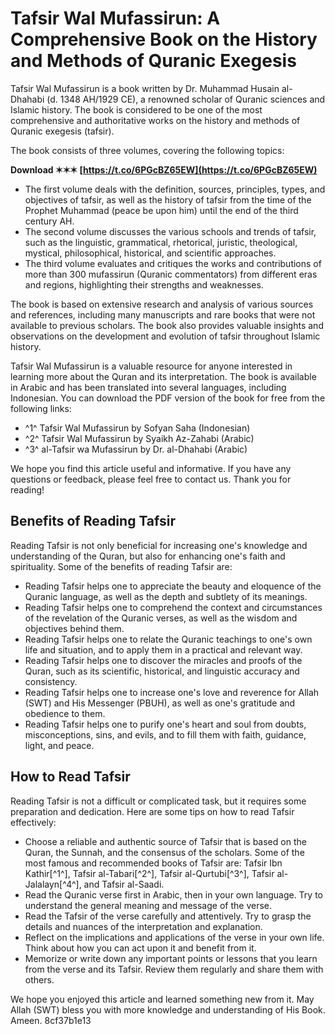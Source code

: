 # Tafsir Wal Mufassirun: A Comprehensive Book on the History and Methods of Quranic Exegesis
 
Tafsir Wal Mufassirun is a book written by Dr. Muhammad Husain al-Dhahabi (d. 1348 AH/1929 CE), a renowned scholar of Quranic sciences and Islamic history. The book is considered to be one of the most comprehensive and authoritative works on the history and methods of Quranic exegesis (tafsir).
 
The book consists of three volumes, covering the following topics:
 
**Download ✶✶✶ [https://t.co/6PGcBZ65EW](https://t.co/6PGcBZ65EW)**


 
- The first volume deals with the definition, sources, principles, types, and objectives of tafsir, as well as the history of tafsir from the time of the Prophet Muhammad (peace be upon him) until the end of the third century AH.
- The second volume discusses the various schools and trends of tafsir, such as the linguistic, grammatical, rhetorical, juristic, theological, mystical, philosophical, historical, and scientific approaches.
- The third volume evaluates and critiques the works and contributions of more than 300 mufassirun (Quranic commentators) from different eras and regions, highlighting their strengths and weaknesses.

The book is based on extensive research and analysis of various sources and references, including many manuscripts and rare books that were not available to previous scholars. The book also provides valuable insights and observations on the development and evolution of tafsir throughout Islamic history.
 
Tafsir Wal Mufassirun is a valuable resource for anyone interested in learning more about the Quran and its interpretation. The book is available in Arabic and has been translated into several languages, including Indonesian. You can download the PDF version of the book for free from the following links:

- ^1^ Tafsir Wal Mufassirun by Sofyan Saha (Indonesian)
- ^2^ Tafsir Wal Mufassirun by Syaikh Az-Zahabi (Arabic)
- ^3^ al-Tafsir wa Mufassirun by Dr. al-Dhahabi (Arabic)

We hope you find this article useful and informative. If you have any questions or feedback, please feel free to contact us. Thank you for reading!
  
## Benefits of Reading Tafsir
 
Reading Tafsir is not only beneficial for increasing one's knowledge and understanding of the Quran, but also for enhancing one's faith and spirituality. Some of the benefits of reading Tafsir are:

- Reading Tafsir helps one to appreciate the beauty and eloquence of the Quranic language, as well as the depth and subtlety of its meanings.
- Reading Tafsir helps one to comprehend the context and circumstances of the revelation of the Quranic verses, as well as the wisdom and objectives behind them.
- Reading Tafsir helps one to relate the Quranic teachings to one's own life and situation, and to apply them in a practical and relevant way.
- Reading Tafsir helps one to discover the miracles and proofs of the Quran, such as its scientific, historical, and linguistic accuracy and consistency.
- Reading Tafsir helps one to increase one's love and reverence for Allah (SWT) and His Messenger (PBUH), as well as one's gratitude and obedience to them.
- Reading Tafsir helps one to purify one's heart and soul from doubts, misconceptions, sins, and evils, and to fill them with faith, guidance, light, and peace.

## How to Read Tafsir
 
Reading Tafsir is not a difficult or complicated task, but it requires some preparation and dedication. Here are some tips on how to read Tafsir effectively:

- Choose a reliable and authentic source of Tafsir that is based on the Quran, the Sunnah, and the consensus of the scholars. Some of the most famous and recommended books of Tafsir are: Tafsir Ibn Kathir[^1^], Tafsir al-Tabari[^2^], Tafsir al-Qurtubi[^3^], Tafsir al-Jalalayn[^4^], and Tafsir al-Saadi.
- Read the Quranic verse first in Arabic, then in your own language. Try to understand the general meaning and message of the verse.
- Read the Tafsir of the verse carefully and attentively. Try to grasp the details and nuances of the interpretation and explanation.
- Reflect on the implications and applications of the verse in your own life. Think about how you can act upon it and benefit from it.
- Memorize or write down any important points or lessons that you learn from the verse and its Tafsir. Review them regularly and share them with others.

We hope you enjoyed this article and learned something new from it. May Allah (SWT) bless you with more knowledge and understanding of His Book. Ameen.
 8cf37b1e13
 
